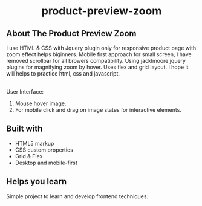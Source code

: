 <h1 align="center">product-preview-zoom
</h1>

## About The Product Preview Zoom

<p>I use HTML & CSS with Jquery plugin only for responsive product page with zoom effect helps biginners.
Mobile first approach for small screen, I have removed scrollbar for all browers compatibility. 
Using jacklmoore jquery plugins for magnifying zoom by hover. Uses flex and grid layout.
I hope it will helps to practice html, css and javascript.

<br>User Interface: <br>
1. Mouse hover image.
2. For mobile click and drag on image states for interactive elements.


## Built with

- HTML5 markup
- CSS custom properties
- Grid & Flex
- Desktop and mobile-first
## Helps you learn

Simple project to learn and develop frontend techniques.
